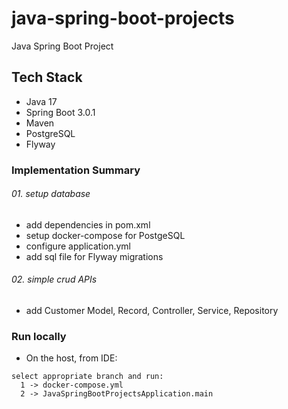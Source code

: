 # java-spring-boot-projects
Java Spring Boot Project

## Tech Stack
- Java 17
- Spring Boot 3.0.1
- Maven
- PostgreSQL
- Flyway

### Implementation Summary

###### 01. setup database
- add dependencies in pom.xml
- setup docker-compose for PostgeSQL
- configure application.yml
- add sql file for Flyway migrations

###### 02. simple crud APIs
- add Customer Model, Record, Controller, Service, Repository

### Run locally
- On the host, from IDE:
```
select appropriate branch and run:
  1 -> docker-compose.yml
  2 -> JavaSpringBootProjectsApplication.main
```